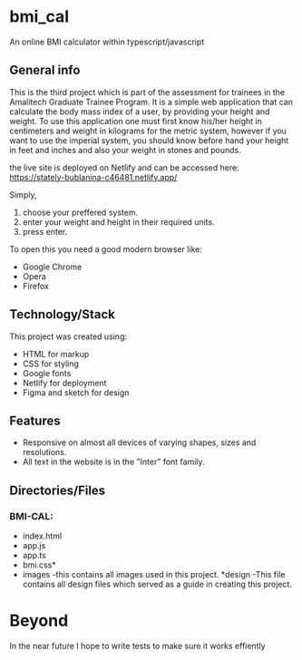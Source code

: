 # bmi_cal
An online BMI calculator within typescript/javascript

## General info
This is the third project which is part of the assessment for trainees in the Amalitech Graduate Trainee Program.
It is a simple web application that can calculate the body mass index of a user, by providing your height and weight. 
To use this application one must first know his/her height in centimeters and weight in kilograms for the metric system, however if you want to use the 
imperial system, you should know before hand your height in feet and inches and also your weight in stones and pounds.

the live site is deployed on Netlify and can be accessed here: https://stately-bublanina-c46481.netlify.app/


Simply, 
1) choose your preffered system.
2) enter your weight and height in their required units.
3) press enter.
   
To open this you need a good modern browser like:
 * Google Chrome
 * Opera
 * Firefox

## Technology/Stack
This project was created using:
* HTML for markup
* CSS for styling 
* Google fonts
* Netlify for deployment
* Figma and sketch for design

## Features
* Responsive on almost all devices of varying shapes, sizes and resolutions.
* All text in the website is in the "Inter" font family.


## Directories/Files
### BMI-CAL:
* index.html
* app.js
* app.ts
* bmi.css* 
* images
 -this contains all images used in this project.
*design
 -This file contains all design files which served as a guide in creating this project.

# Beyond
In the near future I hope to write tests to make sure it works effiently


  
 

